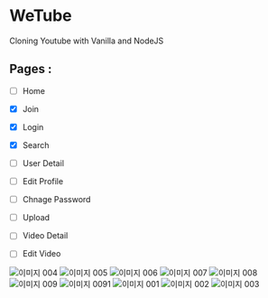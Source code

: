 # WeTube

Cloning Youtube with Vanilla and NodeJS

## Pages :

- [ ] Home
- [x] Join
- [x] Login
- [x] Search
- [ ] User Detail
- [ ] Edit Profile
- [ ] Chnage Password
- [ ] Upload
- [ ] Video Detail
- [ ] Edit Video


![이미지 004](https://user-images.githubusercontent.com/47559613/119304287-033d3980-bca2-11eb-93e9-5e1967788cfe.jpg)
![이미지 005](https://user-images.githubusercontent.com/47559613/119304293-046e6680-bca2-11eb-8aa9-03f10737da6f.jpg)
![이미지 006](https://user-images.githubusercontent.com/47559613/119304294-0506fd00-bca2-11eb-9b54-cdaf34772e3d.jpg)
![이미지 007](https://user-images.githubusercontent.com/47559613/119304297-0506fd00-bca2-11eb-93ba-7ce601c8cd3d.jpg)
![이미지 008](https://user-images.githubusercontent.com/47559613/119304298-059f9380-bca2-11eb-971f-c20e90e3421f.jpg)
![이미지 009](https://user-images.githubusercontent.com/47559613/119304301-06382a00-bca2-11eb-8b8f-daede7cedb05.jpg)
![이미지 0091](https://user-images.githubusercontent.com/47559613/119304307-06d0c080-bca2-11eb-87aa-23150e6be7a9.jpg)
![이미지 001](https://user-images.githubusercontent.com/47559613/119304308-06d0c080-bca2-11eb-8385-a99a6fb420f7.jpg)
![이미지 002](https://user-images.githubusercontent.com/47559613/119304310-07695700-bca2-11eb-9047-b22e20bb0d8c.jpg)
![이미지 003](https://user-images.githubusercontent.com/47559613/119304311-0801ed80-bca2-11eb-9653-a9a747bb8b98.jpg)
